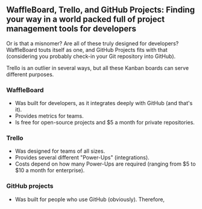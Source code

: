 ## WaffleBoard, Trello, and GitHub Projects: Finding your way in a world packed full of project management tools for developers
Or is that a misnomer? Are all of these truly designed for developers? WaffleBoard touts itself as one, and GitHub Projects fits with that (considering you probably check-in your Git repository into GitHub).

Trello is an outlier in several ways, but all these Kanban boards can serve different purposes.


### WaffleBoard
 - Was built for developers, as it integrates deeply with GitHub (and that's it).
 - Provides metrics for teams.
 - Is free for open-source projects and $5 a month for private repositories.

### Trello
 - Was designed for teams of all sizes.
 - Provides several different "Power-Ups" (integrations).
 - Costs depend on how many Power-Ups are required (ranging from $5 to $10 a month for enterprise).

### GitHub projects
 - Was built for people who use GitHub (obviously). Therefore,
